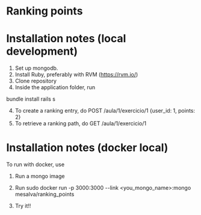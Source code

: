 # Ranking points

# Installation notes (local development)

1. Set up mongodb. 
2. Install Ruby, preferably with RVM (https://rvm.io/)
2. Clone repository
3. Inside the application folder, run
  
  bundle install
  rails s

4. To create a ranking entry, do POST /aula/1/exercicio/1 {user_id: 1, points: 2}
5. To retrieve a ranking path, do GET /aula/1/exercicio/1

# Installation notes (docker local)

To run with docker, use

1. Run a mongo image

2. Run sudo docker run -p 3000:3000 --link <you_mongo_name>:mongo mesalva/ranking_points

3. Try it!!

